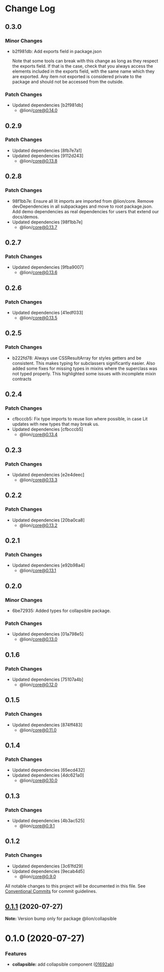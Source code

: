 # Change Log

## 0.3.0

### Minor Changes

- b2f981db: Add exports field in package.json

  Note that some tools can break with this change as long as they respect the exports field. If that is the case, check that you always access the elements included in the exports field, with the same name which they are exported. Any item not exported is considered private to the package and should not be accessed from the outside.

### Patch Changes

- Updated dependencies [b2f981db]
  - @lion/core@0.14.0

## 0.2.9

### Patch Changes

- Updated dependencies [8fb7e7a1]
- Updated dependencies [9112d243]
  - @lion/core@0.13.8

## 0.2.8

### Patch Changes

- 98f1bb7e: Ensure all lit imports are imported from @lion/core. Remove devDependencies in all subpackages and move to root package.json. Add demo dependencies as real dependencies for users that extend our docs/demos.
- Updated dependencies [98f1bb7e]
  - @lion/core@0.13.7

## 0.2.7

### Patch Changes

- Updated dependencies [9fba9007]
  - @lion/core@0.13.6

## 0.2.6

### Patch Changes

- Updated dependencies [41edf033]
  - @lion/core@0.13.5

## 0.2.5

### Patch Changes

- b222fd78: Always use CSSResultArray for styles getters and be consistent. This makes typing for subclassers significantly easier. Also added some fixes for missing types in mixins where the superclass was not typed properly. This highlighted some issues with incomplete mixin contracts

## 0.2.4

### Patch Changes

- cfbcccb5: Fix type imports to reuse lion where possible, in case Lit updates with new types that may break us.
- Updated dependencies [cfbcccb5]
  - @lion/core@0.13.4

## 0.2.3

### Patch Changes

- Updated dependencies [e2e4deec]
  - @lion/core@0.13.3

## 0.2.2

### Patch Changes

- Updated dependencies [20ba0ca8]
  - @lion/core@0.13.2

## 0.2.1

### Patch Changes

- Updated dependencies [e92b98a4]
  - @lion/core@0.13.1

## 0.2.0

### Minor Changes

- 6be72935: Added types for collapsible package.

### Patch Changes

- Updated dependencies [01a798e5]
  - @lion/core@0.13.0

## 0.1.6

### Patch Changes

- Updated dependencies [75107a4b]
  - @lion/core@0.12.0

## 0.1.5

### Patch Changes

- Updated dependencies [874ff483]
  - @lion/core@0.11.0

## 0.1.4

### Patch Changes

- Updated dependencies [65ecd432]
- Updated dependencies [4dc621a0]
  - @lion/core@0.10.0

## 0.1.3

### Patch Changes

- Updated dependencies [4b3ac525]
  - @lion/core@0.9.1

## 0.1.2

### Patch Changes

- Updated dependencies [3c61fd29]
- Updated dependencies [9ecab4d5]
  - @lion/core@0.9.0

All notable changes to this project will be documented in this file.
See [Conventional Commits](https://conventionalcommits.org) for commit guidelines.

## [0.1.1](https://github.com/ing-bank/lion/compare/@lion/collapsible@0.1.0...@lion/collapsible@0.1.1) (2020-07-27)

**Note:** Version bump only for package @lion/collapsible

# 0.1.0 (2020-07-27)

### Features

- **collapsible:** add collapsible component ([01692ab](https://github.com/ing-bank/lion/commit/01692abd3c7f179a48cbebbcb54efab7d1fa6857))
